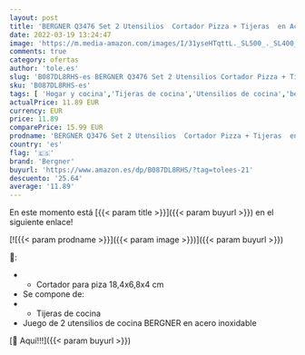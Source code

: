 ```yaml
---
layout: post
title: 'BERGNER Q3476 Set 2 Utensilios  Cortador Pizza + Tijeras  en Acero Inoxidable colección Nordica  Azul'
date: 2022-03-19 13:24:47
image: 'https://m.media-amazon.com/images/I/31yseHTqttL._SL500_._SL400_.jpg'
comments: true
category: ofertas
author: 'tole.es'
slug: 'B087DL8RHS-es BERGNER Q3476 Set 2 Utensilios Cortador Pizza + Tijeras en...'
sku: 'B087DL8RHS-es'
tags: [ 'Hogar y cocina','Tijeras de cocina','Utensilios de cocina','bergner','tijeras', ]
actualPrice: 11.89 EUR
currency: EUR
price: 11.89
comparePrice: 15.99 EUR
prodname: 'BERGNER Q3476 Set 2 Utensilios  Cortador Pizza + Tijeras  en Acero Inoxidable colección Nordica  Azul'
country: 'es'
flag: '🇪🇸'
brand: 'Bergner'
buyurl: 'https://www.amazon.es/dp/B087DL8RHS/?tag=tolees-21'
descuento: '25.64'
average: '11.89'
---
```


En este momento está [{{< param title >}}]({{< param buyurl >}}) en el siguiente enlace!

[![{{< param prodname >}}]({{< param image >}})]({{< param buyurl >}})

🔎:

- - Cortador para piza 18,4x6,8x4 cm
- Se compone de:
- - Tijeras de cocina
- Juego de 2 utensilios de cocina BERGNER en acero inoxidable

[🛒 Aquí!!!]({{< param buyurl >}})
